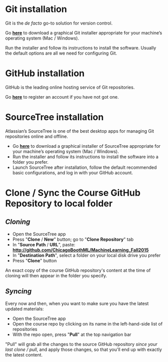 # Git installation

Git is the *de facto* go-to solution for version control.

Go [**here**](http://git-scm.com/downloads) to download a graphical Git installer appropriate for your machine’s operating system (Mac / Windows).

Run the installer and follow its instructions to install the software. Usually the default options are all we need for configuring Git.


# GitHub installation

GitHub is the leading online hosting service of Git repositories.

Go [**here**](http://github.com) to register an account if you have not got one.


# SourceTree installation

Atlassian’s SourceTree is one of the best desktop apps for managing Git repositories online and offline.

- Go [**here**](http://www.sourcetreeapp.com) to download a graphical installer of SourceTree appropriate for your machine’s operating system (Mac / Windows).
- Run the installer and follow its instructions to install the software into a folder you prefer.
- Launch SourceTree after installation, follow the default recommended basic configurations, and log in with your GitHub account.


# Clone / Sync the Course GitHub Repository to local folder

## _Cloning_

- Open the SourceTree app
- Press "**Clone** / **New**" button; go to "**Clone Repository**" tab
- In "**Source Path** / **URL**", paste: **http://github.com/ChicagoBoothML/MachineLearning_Fall2015**
- In "**Destination Path**", select a folder on your local disk drive you prefer
- Press "**Clone**" button

An exact copy of the course GitHub repository's content at the time of cloning
will then appear in the folder you specify.

## _Syncing_

Every now and then, when you want to make sure you have the latest updated materials:

- Open the SourceTree app
- Open the course repo by clicking on its name in the left-hand-side list of repositories
- With the repo open, press "**Pull**" at the top navigation bar

"Pull" will grab all the changes to the source GitHub repository _since your last clone / pull_,
and apply those changes, so that you'll end up with exactly the latest content. 
